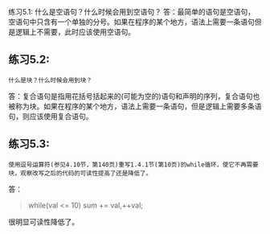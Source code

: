 练习5.1:
	什么是空语句？什么时候会用到空语句？
答：最简单的语句是空语句，空语句中只含有一个单独的分号。如果在程序的某个地方，语法上需要一条语句但是逻辑上不需要，此时应该使用空语句。

练习5.2:
----
	什么是块？什么时候会用到块？
答：复合语句是指用花括号括起来的(可能为空的)语句和声明的序列，复合语句也被称为块。如果在程序的某个地方，语法上需要一条语句，但是逻辑上需要多条语句，则应该使用复合语句。

练习5.3:
----
	使用逗号运算符(参见4.10节，第140页)重写1.4.1节(第10页)的while循环，使它不再需要块，观察改写之后的代码的可读性提高了还是降低了。

答：
> while(val <= 10)
>  sum += val,++val;
>
 
很明显可读性降低了。


